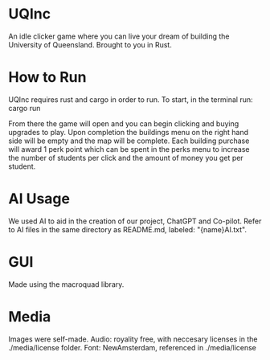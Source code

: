 # UQInc
An idle clicker game where you can live your dream of building the University of Queensland. Brought to you in Rust.

# How to Run
UQInc requires rust and cargo in order to run. 
To start, in the terminal run:
    cargo run

From there the game will open and you can begin clicking and buying upgrades to play.
Upon completion the buildings menu on the right hand side will be empty and the map will be complete.
Each building purchase will award 1 perk point which can be spent in the perks menu to increase the 
number of students per click and the amount of money you get per student.

# AI Usage
We used AI to aid in the creation of our project, ChatGPT and Co-pilot.
Refer to AI files in the same directory as README.md, labeled: "{name}AI.txt".

# GUI
Made using the macroquad library. 

# Media
Images were self-made.
Audio: royality free, with neccesary licenses in the ./media/license folder.
Font: NewAmsterdam, referenced in ./media/license
